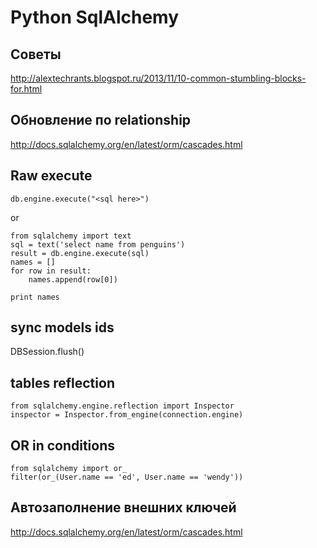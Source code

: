 Python SqlAlchemy
=================

Советы
------

http://alextechrants.blogspot.ru/2013/11/10-common-stumbling-blocks-for.html


Обновление по relationship
--------------------------

http://docs.sqlalchemy.org/en/latest/orm/cascades.html

Raw execute
-----------

	db.engine.execute("<sql here>")

or 

	from sqlalchemy import text
	sql = text('select name from penguins')
	result = db.engine.execute(sql)
	names = []
	for row in result:
	    names.append(row[0])

	print names

sync models ids
---------------

DBSession.flush()

tables reflection
-----------------

    from sqlalchemy.engine.reflection import Inspector
    inspector = Inspector.from_engine(connection.engine)

OR in conditions
----------------

    from sqlalchemy import or_
    filter(or_(User.name == 'ed', User.name == 'wendy'))

Автозаполнение внешних ключей
-----------------------------

http://docs.sqlalchemy.org/en/latest/orm/cascades.html


